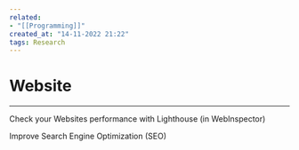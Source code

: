 ```yaml
---
related:
- "[[Programming]]"
created_at: "14-11-2022 21:22"
tags: Research
---
```



# Website
---
Check your Websites performance with Lighthouse (in WebInspector)

Improve Search Engine Optimization (SEO)